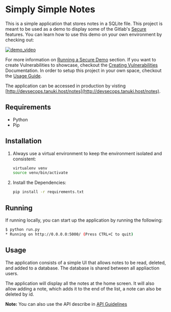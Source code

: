# Simply Simple Notes

This is a simple application that stores notes in a SQLite file. This project is
meant to be used as a demo to display some of the Gitlab's [Secure](https://about.gitlab.com/stages-devops-lifecycle/secure/) features. You
can learn how to use this demo on your own environment by checking out:

[![demo_video](http://img.youtube.com/vi/NScuPB5uwg4/0.jpg)](http://www.youtube.com/watch?v=NScuPB5uwg4 "")

For more information on [Running a Secure Demo](./docs/running_demo_secure_stage.md) section. If you want to create Vulnerabilities to showcase, checkout
the [Creating Vulnerabilities](./docs/creating_vulnerabilities.md) Documentation. In order to setup this project in your own space, checkout the [Usage Guide](./docs/usage_guide.md).

The application can be accessed in production by visting [http://devsecops.tanuki.host/notes](http://devsecops.tanuki.host/notes).

## Requirements

- Python
- Pip

## Installation

1. Always use a virtual environment to keep the environment isolated and consistent:
    ```bash
    virtualenv venv
    source venv/bin/activate
    ```
2. Install the Dependencies:
    ```bash
    pip install -r requirements.txt
    ```

## Running

If running locally, you can start up the application by running the following:

```bash
$ python run.py
* Running on http://0.0.0.0:5000/ (Press CTRL+C to quit)
```

## Usage

The application consists of a simple UI that allows notes to be read, deleted, and added to
a database. The database is shared between all appliaction users. 

The application will display all the notes at the home screen. It will also allow adding a note, which adds it to the end of the list, a note can also be deleted by id.

**Note:** You can also use the API describe in [API Guidelines](./docs/api_guidelines.md)
